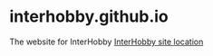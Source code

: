 # interhobby.github.io
The website for InterHobby
<a href="https://interhobby.github.io/main/">InterHobby site location</a>
